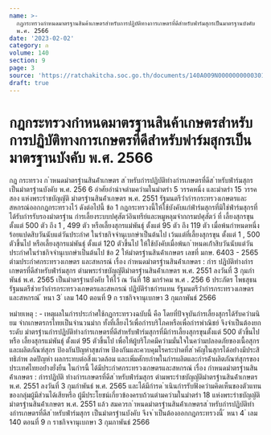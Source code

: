 ```yaml
---
name: >-
  กฎกระทรวงกำหนดมาตรฐานสินค้าเกษตรสำหรับการปฏิบัติทางการเกษตรที่ดีสำหรับฟาร์มสุกรเป็นมาตรฐานบังคับ
  พ.ศ. 2566
date: '2023-02-02'
category: ก
volume: 140
section: 9
page: 3
source: 'https://ratchakitcha.soc.go.th/documents/140A009N0000000000301.pdf'
draft: true
---
```


# กฎกระทรวงกำหนดมาตรฐานสินค้าเกษตรสำหรับการปฏิบัติทางการเกษตรที่ดีสำหรับฟาร์มสุกรเป็นมาตรฐานบังคับ พ.ศ. 2566

กฎ กระทรวง ก ําหนดมําตรฐํานสินค้ําเกษตร ส ําหรับกํารปฏิบัติทํางกํารเกษตรที่ดีส ําหรับฟําร์มสุกรเป็นมําตรฐํานบังคับ พ.ศ. 256 6 อําศัยอํานําจตํามควํามในมําตรํา 5 วรรคหนึ่ง และมําตรํา 15 วรรคสอง แห่งพระรําชบัญญัติ มําตรฐํานสินค้ําเกษตร พ.ศ. 2551 รัฐมนตรีว่ํากํารกระทรวงเกษตรและสหกรณ์ออกกฎกระทรวงไว้ ดังต่อไปนี้ ข้อ 1 กฎกระทรวงนี้ให้ใช้บังคับแก่ฟําร์มสุกรที่มิใช่ฟําร์มสุกรที่ได้รับกํารรับรองมําตรฐําน กํารเลี้ยงระบบปศุสัตว์อินทรีย์และหมูหลุมจํากกรมปศุสัตว์ ที่ เลี้ยงสุกรขุน ตั้งแต่ 500 ตัว ถึง 1 , 499 ตัว หรือเลี้ยงสุกรแม่พันธุ์ ตั้งแต่ 95 ตัว ถึง 119 ตัว เมื่อพ้นกําหนดหนึ่งร้อยแปดสิบวันนับแต่วันประกําศ ในรําชกิจจํานุเบกษําเป็นต้นไป เว้นแต่ที่เลี้ยงสุกรขุน ตั้งแต่ 1 , 500 ตัวขึ้นไป หรือเลี้ยงสุกรแม่พันธุ์ ตั้งแต่ 120 ตัวขึ้นไป ให้ใช้บังคับเมื่อพ้นก ําหนดเก้ําสิบวันนับแต่วันประกําศในรําชกิจจํานุเบกษําเป็นต้นไป ข้อ 2 ให้มําตรฐํานสินค้ําเกษตร เลขที่ มกษ. 6403 - 2565 ตํามประกําศกระทรวงเกษตร และสหกรณ์ เรื่อง กําหนดมําตรฐํานสินค้ําเกษตร : กําร ปฏิบัติทํางกํารเกษตรที่ดีสําหรับฟําร์มสุกร ตํามพระรําชบัญญัติมําตรฐํานสินค้ําเกษตร พ.ศ. 2551 ลงวันที่ 3 กุมภําพันธ์ พ.ศ. 2565 เป็นมําตรฐํานบังคับ ให้ไว้ ณ วันที่ 18 มกรําคม พ.ศ . 256 6 ประภัตร โพธสุธน รัฐมนตรีช่วยว่ํากํารกระทรวงเกษตรและสหกรณ์ ปฏิบัติรําชกํารแทน รัฐมนตรีว่ํากํารกระทรวงเกษตรและสหกรณ์ ้ หนา 3 ่ เลม 140 ตอนที่ 9 ก ราชกิจจานุเบกษา 3 กุมภาพันธ์ 2566

หมํายเหตุ : - เหตุผลในกํารประกําศใช้กฎกระทรวงฉบับนี้ คือ โดยที่ปัจจุบันกํารเลี้ยงสุกรได้รับควํามนิยม จํากเกษตรกรไทยเป็นจํานวนมําก ทั้งที่เลี้ยงไว้เพื่อกํารบริโภคหรือเพื่อกํารพําณิชย์ จึงจําเป็นต้องยกระดับ มําตรฐํานกํารปฏิบัติทํางกํารเกษตรที่ดีสําหรับฟําร์มสุกรที่มีกํารเลี้ยงสุกรขุนตั้งแต่ 500 ตัวขึ้นไป หรือ เลี้ยงสุกรแม่พันธุ์ ตั้งแต่ 95 ตัวขึ้นไป เพื่อให้ผู้บริโภคมีควํามมั่นใจในควํามปลอดภัยของเนื้อสุกรและผลิตภัณฑ์สุกร ป้องกันปัญหําสุขภําพ ป้องกันและควบคุมโรคระบําดที่ส ําคัญในสุกรได้อย่ํางมีประสิทธิภําพ ลดปัญหํา ผลกระทบต่อสิ่งแวดล้อม และเพิ่มศักยภําพในกํารผลิตและกํารค้ําผลิตภัณฑ์สุกรของประเทศไทยอย่ํางยั่งยืน ในกํารนี้ ได้มีประกําศกระทรวงเกษตรและสหกรณ์ เรื่อง กําหนดมําตรฐํานสินค้ําเกษตร : กํารปฏิบัติ ทํางกํารเกษตรที่ดีส ําหรับฟําร์มสุกร ตํามพระรําชบัญญัติมําตรฐํานสินค้ําเกษตร พ.ศ. 2551 ลงวันที่ 3 กุมภําพันธ์ พ.ศ. 2565 และได้มีกํารด ําเนินกํารรับฟังควํามคิดเห็นของตัวแทนของกลุ่มผู้มีส่วนได้เสียหรือ ผู้มีประโยชน์เกี่ยวข้องครบถ้วนตํามควํามในมําตรํา 18 แห่งพระรําชบัญญัติมําตรฐํานสินค้ําเกษตร พ.ศ. 2551 แล้ว สมควรก ําหนดมําตรฐํานสินค้ําเกษตรส ําหรับกํารปฏิบัติทํางกํารเกษตรที่ดีส ําหรับฟําร์มสุกร เป็นมําตรฐํานบังคับ จึงจ ําเป็นต้องออกกฎกระทรวงนี้ ้ หนา 4 ่ เลม 140 ตอนที่ 9 ก ราชกิจจานุเบกษา 3 กุมภาพันธ์ 2566
